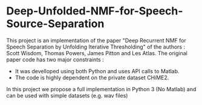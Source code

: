 # Deep-Unfolded-NMF-for-Speech-Source-Separation

This project is an implementation of the paper "Deep Recurrent NMF for Speech Separation by Unfolding Iterative Thresholding" of the authors : Scott Wisdom, Thomas Powers, James Pitton and Les Atlas. The original paper code has two major constraints :

* It was develloped using both Python and uses API calls to Matlab.
* The code is highly dependent on the private dataset CHiME2.

In this project we propose a full implementation in Python 3 (No Matlab) and can be used with simple datasets (e.g. wav files)
